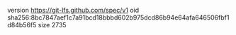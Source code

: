 version https://git-lfs.github.com/spec/v1
oid sha256:8bc7847aef1c7a91bcd18bbbd602b975dcd86b94e64afa646506fbf1d84b56f5
size 2735
